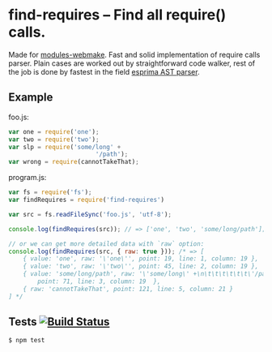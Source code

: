 # find-requires – Find all require() calls.

Made for [modules-webmake](https://github.com/medikoo/modules-webmake). Fast and solid implementation of require calls parser. Plain cases are worked out by straightforward code walker, rest of the job is done by fastest in the field [esprima AST parser](http://esprima.org/).

## Example

foo.js:

```javascript
var one = require('one');
var two = require('two');
var slp = require('some/long' +
						'/path');
var wrong = require(cannotTakeThat);
```

program.js:

```javascript
var fs = require('fs');
var findRequires = require('find-requires')

var src = fs.readFileSync('foo.js', 'utf-8');

console.log(findRequires(src)); // => ['one', 'two', 'some/long/path'];

// or we can get more detailed data with `raw` option:
console.log(findRequires(src, { raw: true })); /* => [
	{ value: 'one', raw: '\'one\'', point: 19, line: 1, column: 19 },
	{ value: 'two', raw: '\'two\'', point: 45, line: 2, column: 19 },
	{ value: 'some/long/path', raw: '\'some/long\' +\n\t\t\t\t\t\t\'/path\'',
		point: 71, line: 3, column: 19  },
	{ raw: 'cannotTakeThat', point: 121, line: 5, column: 21 }
] */
````

## Tests [![Build Status](https://secure.travis-ci.org/medikoo/find-requires.png?branch=master)](https://secure.travis-ci.org/medikoo/find-requires)

	$ npm test
